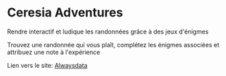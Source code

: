 # Ceresia Adventures

Rendre interactif et ludique les randonnées grâce à des jeux d'énigmes 

Trouvez une randonnée qui vous plaît, complétez les énigmes associées et attribuez une note à l'expérience

Lien vers le site: [Alwaysdata](http://utkraken.alwaysdata.net/homepage)
